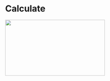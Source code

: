 # Calculate
<div>
<img src="![show](app/src/main/res/show.png)" width="320px" height="180px" />
</div>
